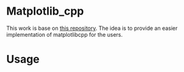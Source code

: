 # Matplotlib_cpp
This work is base on [this repository](https://github.com/lava/matplotlib-cpp). The idea is to provide an easier implementation of matplotlibcpp for the users.

# Usage
